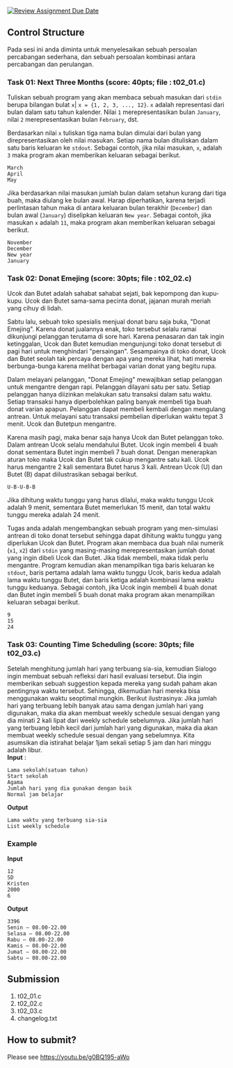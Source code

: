 [![Review Assignment Due Date](https://classroom.github.com/assets/deadline-readme-button-24ddc0f5d75046c5622901739e7c5dd533143b0c8e959d652212380cedb1ea36.svg)](https://classroom.github.com/a/V8Yted5d)
## Control Structure

Pada sesi ini anda diminta untuk menyelesaikan sebuah persoalan percabangan sederhana, dan sebuah persoalan kombinasi antara percabangan dan perulangan.


### Task 01: Next Three Months (score: 40pts; file : t02_01.c)
Tuliskan sebuah program yang akan membaca sebuah masukan dari ```stdin``` berupa bilangan bulat ```x```| ```x = {1, 2, 3, ..., 12}```. ```x``` adalah representasi dari bulan dalam satu tahun kalender. Nilai ```1``` merepresentasikan bulan ```January```, nilai ```2``` merepresentasikan bulan ```February```, dst.

Berdasarkan nilai ```x``` tuliskan tiga nama bulan dimulai dari bulan yang direpresentasikan oleh nilai masukan. Setiap nama bulan dituliskan dalam satu baris keluaran ke ```stdout```. Sebagai contoh, jika nilai masukan, ```x```, adalah ```3``` maka program akan memberikan keluaran sebagai berikut.
```
March
April
May

```

Jika berdasarkan nilai masukan jumlah bulan dalam setahun kurang dari tiga buah, maka diulang ke bulan awal. Harap diperhatikan, karena terjadi perlintasan tahun maka di antara keluaran bulan terakhir (```December```) dan bulan awal (```January```) diselipkan keluaran ```New year```. Sebagai contoh, jika masukan ```x``` adalah ```11```, maka program akan memberikan keluaran sebagai berikut.
```
November
December
New year
January

```

### Task 02: Donat Emejing (score: 30pts; file : t02_02.c)
Ucok dan Butet adalah sahabat sahabat sejati, bak kepompong dan kupu-kupu. Ucok dan Butet sama-sama pecinta donat, jajanan murah meriah yang cihuy di lidah.

Sabtu lalu, sebuah toko spesialis menjual donat baru saja buka, "Donat Emejing". Karena donat jualannya enak, toko tersebut selalu ramai dikunjungi pelanggan terutama di sore hari. Karena penasaran dan tak ingin ketinggalan, Ucok dan Butet kemudian mengunjungi toko donat tersebut di pagi hari untuk menghindari "persaingan". Sesampainya di toko donat, Ucok dan Butet seolah tak percaya dengan apa yang mereka lihat, hati mereka berbunga-bunga karena melihat berbagai varian donat yang begitu rupa.

Dalam melayani pelanggan, "Donat Emejing" mewajibkan setiap pelanggan untuk mengantre dengan rapi. Pelanggan dilayani satu per satu. Setiap pelanggan hanya diizinkan melakukan satu transaksi dalam satu waktu. Setiap transaksi hanya diperbolehkan paling banyak membeli tiga buah donat varian apapun. Pelanggan dapat membeli kembali dengan mengulang antrean. Untuk melayani satu transaksi pembelian diperlukan waktu tepat 3 menit. Ucok dan Butetpun mengantre.

Karena masih pagi, maka benar saja hanya Ucok dan Butet pelanggan toko. Dalam antrean Ucok selalu mendahului Butet. Ucok ingin membeli 4 buah donat sementara Butet ingin membeli 7 buah donat. Dengan menerapkan aturan toko maka Ucok dan Butet tak cukup mengantre satu kali. Ucok harus mengantre 2 kali sementara Butet harus 3 kali. Antrean Ucok (U) dan Butet (B) dapat diilustrasikan sebagai berikut.
```
U-B-U-B-B
```

Jika dihitung waktu tunggu yang harus dilalui, maka waktu tunggu Ucok adalah 9 menit, sementara Butet memerlukan 15 menit, dan total waktu tunggu mereka adalah 24 menit.

Tugas anda adalah mengembangkan sebuah program yang men-simulasi antrean di toko donat tersebut sehingga dapat dihitung waktu tunggu yang diperlukan Ucok dan Butet. Program akan membaca dua buah nilai numerik (```x1```, ```x2```) dari ```stdin``` yang masing-masing merepresentasikan jumlah donat yang ingin dibeli Ucok dan Butet. Jika tidak membeli, maka tidak perlu mengantre. Program kemudian akan menampilkan tiga baris keluaran ke ```stdout```, baris pertama adalah lama waktu tunggu Ucok, baris kedua adalah lama waktu tunggu Butet, dan baris ketiga adalah kombinasi lama waktu tunggu keduanya. Sebagai contoh, jika Ucok ingin membeli 4 buah donat dan Butet ingin membeli 5 buah donat maka program akan menampilkan keluaran sebagai berikut.
```
9
15
24

```

### Task 03: Counting Time Scheduling (score: 30pts; file t02_03.c)
Setelah menghitung jumlah hari yang terbuang sia-sia, kemudian Sialogo ingin membuat sebuah refleksi dari hasil evaluasi tersebut. Dia ingin memberikan sebuah suggestion kepada mereka yang sudah paham akan pentingnya waktu tersebut. Sehingga, dikemudian hari mereka bisa menggunakan waktu seoptimal mungkin. Berikut ilustrasinya:
Jika jumlah hari yang terbuang lebih banyak atau sama dengan jumlah hari yang digunakan, maka dia akan membuat weekly schedule sesuai dengan yang dia minati 2 kali lipat dari weekly schedule sebelumnya. Jika jumlah hari yang terbuang lebih kecil dari jumlah hari yang digunakan, maka dia akan membuat weekly schedule sesuai dengan yang sebelumnya.
Kita asumsikan dia istirahat belajar 1jam sekali setiap 5 jam dan hari minggu adalah libur.
<br>
**Input** :
```
Lama sekolah(satuan tahun)
Start sekolah
Agama
Jumlah hari yang dia gunakan dengan baik
Normal jam belajar

```

**Output**
```
Lama waktu yang terbuang sia-sia
List weekly schedule

```
### Example
**Input**
```
12
SD
Kristen
2000
6

```

**Output**
```
3396
Senin – 08.00-22.00
Selasa – 08.00-22.00
Rabu – 08.00-22.00
Kamis – 08.00-22.00
Jumat – 08.00-22.00
Sabtu – 08.00-22.00

```



## Submission
1. t02_01.c
2. t02_02.c
3. t02_03.c
4. changelog.txt

## How to submit?
Please see https://youtu.be/g0BQ195-aWo
